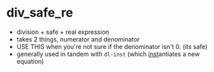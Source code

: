 div_safe_re
===========
- division + safe + real expression
- takes 2 things, numerator and denominator
- USE THIS when you're not sure if the denominator isn't 0. (its safe)
- generally used in tandem with `dl-inst` (which [inst](../pages/inst.md)antiates a new equation)
